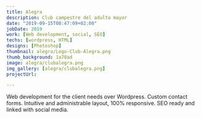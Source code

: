 ```yaml
---
title: Alegra
description: Club campestre del adulto mayor
date: "2019-09-15T08:47:09+02:00"
jobDate: 2019
work: [Web development, social, SEO]
techs: [wordpress, HTML]
designs: [Photoshop]
thumbnail: alegra/Logo-Club-Alegra.png
thumb_background: 1a70ad
image: alegra/clubalegra.png
img_gallery: [alegra/clubalegra.png]
projectUrl: 

---
```


Web development for the client needs over Wordpress. Custom contact forms. Intuitive and administrable layout, 100% responsive. SEO ready and linked with social media.
